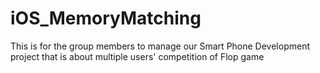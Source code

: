 iOS_MemoryMatching
==================

This is for the group members to manage our Smart Phone Development project that is about multiple users' competition of  Flop game
